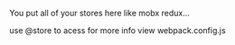 You put all of your stores here like mobx redux...

use @store to acess
for more info view webpack.config.js
